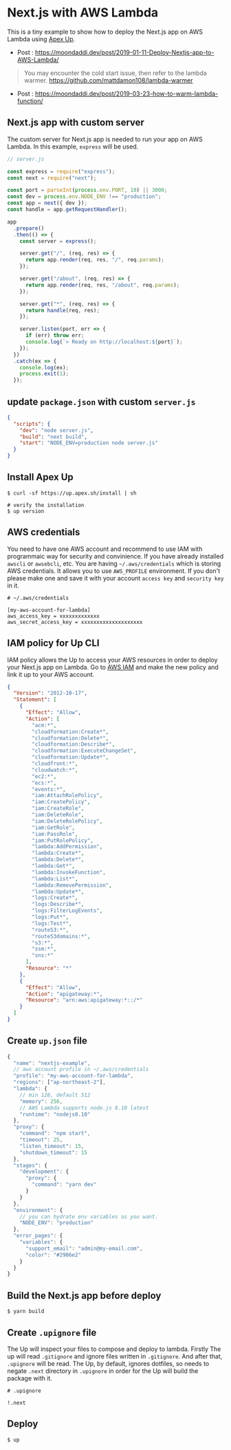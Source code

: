 # Next.js with AWS Lambda

This is a tiny example to show how to deploy the Next.js app on AWS Lambda using [Apex Up](https://up.docs.apex.sh/#introduction).

- Post : https://moondaddi.dev/post/2019-01-11-Deploy-Nextjs-app-to-AWS-Lambda/

> You may encounter the cold start issue, then refer to the lambda warmer.
> https://github.com/mattdamon108/lambda-warmer

- Post : https://moondaddi.dev/post/2019-03-23-how-to-warm-lambda-function/

## Next.js app with custom server

The custom server for Next.js app is needed to run your app on AWS Lambda. In this example, `express` will be used.

```javascript
// server.js

const express = require("express");
const next = require("next");

const port = parseInt(process.env.PORT, 10) || 3000;
const dev = process.env.NODE_ENV !== "production";
const app = next({ dev });
const handle = app.getRequestHandler();

app
  .prepare()
  .then(() => {
    const server = express();

    server.get("/", (req, res) => {
      return app.render(req, res, "/", req.params);
    });

    server.get("/about", (req, res) => {
      return app.render(req, res, "/about", req.params);
    });

    server.get("*", (req, res) => {
      return handle(req, res);
    });

    server.listen(port, err => {
      if (err) throw err;
      console.log(`> Ready on http://localhost:${port}`);
    });
  })
  .catch(ex => {
    console.log(ex);
    process.exit(1);
  });
```

## update `package.json` with custom `server.js`

```json
{
  "scripts": {
    "dev": "node server.js",
    "build": "next build",
    "start": "NODE_ENV=production node server.js"
  }
}
```

## Install Apex Up

```shell
$ curl -sf https://up.apex.sh/install | sh

# verify the installation
$ up version
```

## AWS credentials

You need to have one AWS account and recommend to use IAM with programmaic way for security and convinience. If you have already installed `awscli` or `awsebcli`, etc. You are having `~/.aws/credentials` which is storing AWS credentials. It allows you to use `AWS_PROFILE` environment. If you don't please make one and save it with your account `access key` and `security key` in it.

```shell
# ~/.aws/credentials

[my-aws-account-for-lambda]
aws_access_key = xxxxxxxxxxxxx
aws_secret_access_key = xxxxxxxxxxxxxxxxxxxx
```

## IAM policy for Up CLI

IAM policy allows the Up to access your AWS resources in order to deploy your Next.js app on Lambda. Go to [AWS IAM](https://aws.amazon.com/iam/) and make the new policy and link it up to your AWS account.

```json
{
  "Version": "2012-10-17",
  "Statement": [
    {
      "Effect": "Allow",
      "Action": [
        "acm:*",
        "cloudformation:Create*",
        "cloudformation:Delete*",
        "cloudformation:Describe*",
        "cloudformation:ExecuteChangeSet",
        "cloudformation:Update*",
        "cloudfront:*",
        "cloudwatch:*",
        "ec2:*",
        "ecs:*",
        "events:*",
        "iam:AttachRolePolicy",
        "iam:CreatePolicy",
        "iam:CreateRole",
        "iam:DeleteRole",
        "iam:DeleteRolePolicy",
        "iam:GetRole",
        "iam:PassRole",
        "iam:PutRolePolicy",
        "lambda:AddPermission",
        "lambda:Create*",
        "lambda:Delete*",
        "lambda:Get*",
        "lambda:InvokeFunction",
        "lambda:List*",
        "lambda:RemovePermission",
        "lambda:Update*",
        "logs:Create*",
        "logs:Describe*",
        "logs:FilterLogEvents",
        "logs:Put*",
        "logs:Test*",
        "route53:*",
        "route53domains:*",
        "s3:*",
        "ssm:*",
        "sns:*"
      ],
      "Resource": "*"
    },
    {
      "Effect": "Allow",
      "Action": "apigateway:*",
      "Resource": "arn:aws:apigateway:*::/*"
    }
  ]
}
```

## Create `up.json` file

```js
{
  "name": "nextjs-example",
  // aws account profile in ~/.aws/credentials
  "profile": "my-aws-account-for-lambda",
  "regions": ["ap-northeast-2"],
  "lambda": {
    // min 128, default 512
    "memory": 256,
    // AWS Lambda supports node.js 8.10 latest
    "runtime": "nodejs8.10"
  },
  "proxy": {
    "command": "npm start",
    "timeout": 25,
    "listen_timeout": 15,
    "shutdown_timeout": 15
  },
  "stages": {
    "development": {
      "proxy": {
        "command": "yarn dev"
      }
    }
  },
  "environment": {
    // you can hydrate env variables as you want.
    "NODE_ENV": "production"
  },
  "error_pages": {
    "variables": {
      "support_email": "admin@my-email.com",
      "color": "#2986e2"
    }
  }
}
```

## Build the Next.js app before deploy

```shell
$ yarn build
```

## Create `.upignore` file

The Up will inspect your files to compose and deploy to lambda. Firstly The up will read `.gitignore` and ignore files written in `.gitignore`. And after that, `.upignore` will be read. The Up, by default, ignores dotfiles, so needs to negate `.next` directory in `.upignore` in order for the Up will build the package with it.

```
# .upignore

!.next
```

## Deploy

```shell
$ up
```
